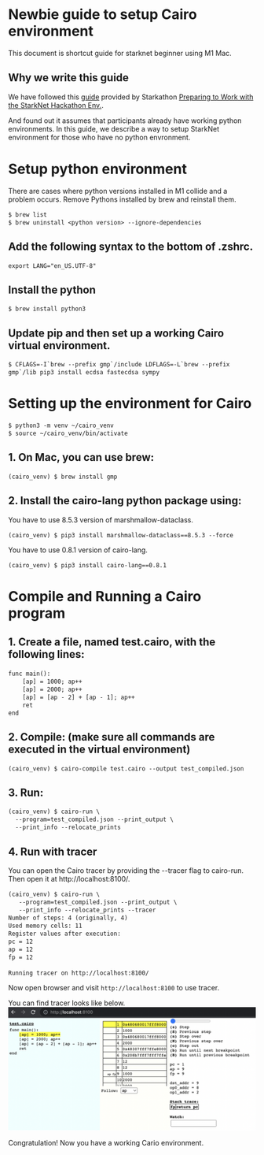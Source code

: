 # Newbie guide to setup Cairo environment

This document is shortcut guide for starknet beginner using M1 Mac.


## Why we write this guide

We have followed this [guide](https://www.cairo-lang.org/docs/quickstart.html) provided by Starkathon [Preparing to Work with the StarkNet Hackathon Env.](https://starkware.notion.site/Preparing-to-Work-with-the-StarkNet-Hackathon-Env-dcb7b2a0ba8e48059b5c48d5d8301cb3).

And found out it assumes that participants already have working python environments.
In this guide, we describe a way to setup StarkNet environment for those who have no python envronment.

# Setup python environment

There are cases where python versions installed in M1 collide and a problem occurs. Remove Pythons installed by brew and reinstall them.
```
$ brew list
$ brew uninstall <python version> --ignore-dependencies
```

## Add the following syntax to the bottom of .zshrc.
```
export LANG="en_US.UTF-8"
```

## Install the python
```
$ brew install python3
```

## Update pip and then set up a working Cairo virtual environment. 

```
$ CFLAGS=-I`brew --prefix gmp`/include LDFLAGS=-L`brew --prefix gmp`/lib pip3 install ecdsa fastecdsa sympy
```

# Setting up the environment for Cairo

```
$ python3 -m venv ~/cairo_venv
$ source ~/cairo_venv/bin/activate
```

## 1. On Mac, you can use brew:
```
(cairo_venv) $ brew install gmp
```

## 2. Install the cairo-lang python package using:

You have to use 8.5.3 version of marshmallow-dataclass.

```
(cairo_venv) $ pip3 install marshmallow-dataclass==8.5.3 --force
```

You have to use 0.8.1 version of cairo-lang.
```
(cairo_venv) $ pip3 install cairo-lang==0.8.1
```

# Compile and Running a Cairo program
## 1. Create a file, named test.cairo, with the following lines:
```
func main():
    [ap] = 1000; ap++
    [ap] = 2000; ap++
    [ap] = [ap - 2] + [ap - 1]; ap++
    ret
end
```

## 2. Compile: (make sure all commands are executed in the virtual environment)
```
(cairo_venv) $ cairo-compile test.cairo --output test_compiled.json
```

## 3. Run:

```
(cairo_venv) $ cairo-run \
  --program=test_compiled.json --print_output \
  --print_info --relocate_prints
```

## 4. Run with tracer
You can open the Cairo tracer by providing the --tracer flag to cairo-run. Then open it at http://localhost:8100/.

```
(cairo_venv) $ cairo-run \
   --program=test_compiled.json --print_output \
   --print_info --relocate_prints --tracer
Number of steps: 4 (originally, 4)
Used memory cells: 11
Register values after execution:
pc = 12
ap = 12
fp = 12

Running tracer on http://localhost:8100/
```

Now open browser and visit `http://localhost:8100` to use tracer.

You can find tracer looks like below.
![tracer](https://raw.githubusercontent.com/heejin-github/starkathon/main/tracer.png)

Congratulation! Now you have a working Cario environment.
